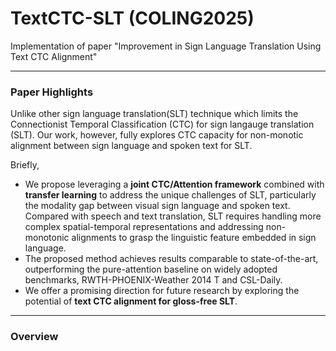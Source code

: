 # TextCTC-SLT (COLING2025)
Implementation of paper "Improvement in Sign Language Translation Using Text CTC Alignment"

---
### Paper Highlights
Unlike other sign language translation(SLT) technique which limits the Connectionist Temporal Classification (CTC) for sign langauge translation (SLT). Our work, however, fully explores CTC capacity for non-monotic alignment between sign language and spoken text for SLT.


 Briefly,
- We propose leveraging a **joint CTC/Attention framework** combined with **transfer learning** to address the unique challenges of SLT, particularly the modality gap between visual sign language and spoken text. Compared with speech and text translation, SLT requires handling more complex spatial-temporal representations and addressing non-monotonic alignments to grasp the linguistic feature embedded in sign language.
- The proposed method achieves results comparable to state-of-the-art, outperforming the pure-attention baseline on widely adopted benchmarks, RWTH-PHOENIX-Weather 2014 T and CSL-Daily.
- We offer a promising direction for future research by exploring the potential of **text CTC alignment for gloss-free SLT**.

---
### Overview 
